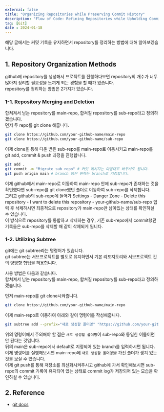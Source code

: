 ```yaml
---
external: false
title: "Organizing Repositories while Preserving Commit History"
description: "Flow of Code: Refining Repositories while Upholding Commit Records"
tag: [Git]
date : 2024-01-18
---
```


해당 글에서는 커밋 기록을 유지하면서 repository를 정리하는 방법에 대해 알아보겠습니다.

## 1. Repository Organization Methods

github에 repository를 생성해서 프로젝트를 진행하다보면 repository의 개수가 너무 많아져 정리할 필요성을 느끼게 되는 경험을 할 때가 있습니다.  
repository를 정리하는 방법은 2가지가 있습니다.

### 1-1. Repository Merging and Deletion

합쳐져서 남는 repository를 main-repo, 합쳐질 repository를 sub-repo라고 정의하겠습니다.  
먼저 두 repo를 git clone 해줍니다.

```bash
git clone https://github.com/your-github-name/main-repo
git clone https://github.com/your-github-name/sub-repo
```

이제 clone을 통해 다운 받은 sub-repo를 main-repo로 이동시키고 main-repo를 git add, commit & push 과정을 진행합니다.

```bash
git add .
git commit -m "Migrate sub repo" # 커밋 메시지는 마음대로 바꾸셔도 됩니다.
git push origin main # branch 명은 원하는 branch로 지정합니다.
```

이제 github에서 main-repo로 이동하여 main-repo 안에 sub-repo가 존재하는 것을 확인했다면 sub-repo를 git clone했던 폴더로 이동하여 sub-repo를 삭제합니다.  
그리고 github의 sub-repo에 들어가 Settings - Danger Zone - Delete this repository - I want to delete this repository - your-github-name/sub-repo 입력 후 삭제하시면 최종적으로 repository가 main-repo만 남아있는 상태를 확인하실 수 있습니다.  
이 방식으로 repository를 통합하고 삭제하는 경우, 기존 sub-repo에서 commit했던 기록들은 sub-repo를 삭제할 때 같이 삭제되게 됩니다.

### 1-2. Utilizing Subtree

git에는 git subtree라는 명령어가 있습니다.  
git subtree는 서브프로젝트를 별도로 유지하면서 기본 리포지토리와 서브프로젝트 간의 양방향 협업을 허용합니다.  

사용 방법은 다음과 같습니다.  
합쳐져서 남는 repository를 main-repo, 합쳐질 repository를 sub-repo라고 정의하겠습니다.  

먼저 main-repo를 git clone시켜줍니다.

```bash
git clone https://github.com/your-github-name/main-repo
```

이제 main-repo로 이동하여 아래와 같이 명령어를 작성해줍니다.

```bash
git subtree add --prefix="새로 생성할 폴더명" "https://github.com/your-github-name/sub-repo" main
```

위의 명령어에서 주의해야 할 점은 `새로 생성할 폴더명`이 sub-repo와 동일한 이름이면 안 된다는 것입니다.  
뒤의 main은 sub-repo에서 default로 지정되어 있는 branch를 입력하시면 됩니다.  
이제 명령어를 실행해보시면 main-repo에 `새로 생성할 폴더명`을 가진 폴더가 생겨 있는 것을 보실 수 있습니다.  
이제 git push를 통해 저장소를 최신화시켜주시고 github에 가서 확인해보시면 sub-repo의 commit 기록이 유지되어 있는 상태로 commit log가 저장되어 있는 모습을 확인하실 수 있습니다.

## 2. Reference

- [git docs](https://git-memo.readthedocs.io/en/latest/subtree.html)
